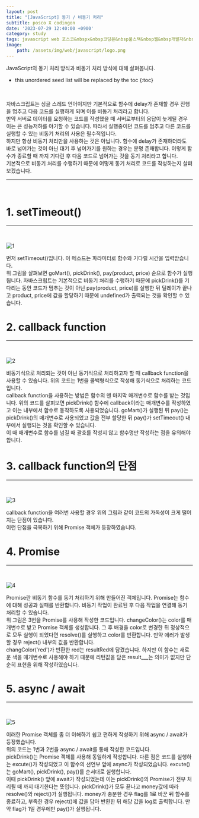 ```yaml
---
layout: post
title: "[JavaScript] 동기 / 비동기 처리"
subtitle: posco X codingon
date: '2023-07-29 12:40:00 +0900'
category: study
tags: javascript web 포스코&nbspx&nbsp코딩온&nbsp풀스택&nbsp웹&nbsp개발자&nbsp부트캠프&nbsp8기
image:
    path: /assets/img/web/javascript/logo.png
---
```


JavaScript의 동기 처리 방식과 비동기 처리 방식에 대해 살펴봅니다.<br>

<!--more-->

* this unordered seed list will be replaced by the toc
{:toc}
<br>

자바스크립트는 싱글 스레드 언어이지만 기본적으로 함수에 delay가 존재할 경우 진행을 멈추고 다음 코드를 실행하게 되며 이를 비동기 처리라고 합니다.<br>
만약 서버로 데이터를 요청하는 코드를 작성했을 때 서버로부터의 응답이 늦게될 경우 이는 큰 성능저하를 야기할 수 있습니다. 따라서 실행중이던 코드를 멈추고 다른 코드를 실행할 수 있는 비동기 처리의 사용은 필수적입니다.<br>
하지만 항상 비동기 처리만을 사용하는 것은 아닙니다. 함수에 delay가 존재하더라도 바로 넘어가는 것이 아닌 대기 후 넘어가기를 원하는 경우는 분명 존재합니다. 이렇게 함수가 종료할 때 까지 기다린 후 다음 코드로 넘어가는 것을 동기 처리라고 합니다.<br>
기본적으로 비동기 처리를 수행하기 때문에 어떻게 동기 처리로 코드를 작성하는지 살펴보겠습니다.<br>

---
<br>

# 1. setTimeout()
---
<br>

![1](/assets/img/web/javascript/2023-07-29-[JavaScript]_동기_비동기_처리/1.png)
<br>

먼저 setTimeout()입니다. 이 메소드는 파라미터로 함수와 기다릴 시간을 입력받습니다.<br>
위 그림을 살펴보면 goMart(), pickDrink(), pay(product, price) 순으로 함수가 실행됩니다. 자바스크립트는 기본적으로 비동기 처리를 수행하기 때문에 pickDrink()를 기다리는 동안 코드가 멈추는 것이 아닌 pay(product, price)를 실행한 뒤 딜레이가 끝나고 product, price에 값을 할당하기 때문에 undefined가 출력되는 것을 확인할 수 있습니다.<br>

# 2. callback function
---
<br>

![2](/assets/img/web/javascript/2023-07-29-[JavaScript]_동기_비동기_처리/2.png)
<br>

비동기식으로 처리되는 것이 아닌 동기식으로 처리하고자 할 때 callback function을 사용할 수 있습니다. 위의 코드는 1번을 콜백형식으로 작성해 동기식으로 처리하는 코드입니다.<br>
callback function을 사용하는 방법은 함수의 맨 마지막 매개변수로 함수를 받는 것입니다. 위의 코드를 살펴보면 pickDrink() 함수에 callback이라는 매개변수를 작성하였고 이는 내부에서 함수로 동작하도록 사용되었습니다. goMart()가 실행된 뒤 pay()는 pickDrink()의 매개변수로 사용되었고 값을 전부 할당한 뒤 pay()가 setTimeout() 내부에서 실행되는 것을 확인할 수 있습니다.<br>
이 때 매개변수로 함수를 넘길 때 괄호를 작성지 않고 함수명만 작성하는 점을 유의해야 합니다.<br>


# 3. callback function의 단점
---
<br>

![3](/assets/img/web/javascript/2023-07-29-[JavaScript]_동기_비동기_처리/3.png)
<br>

callback function을 여러번 사용할 경우 위의 그림과 같이 코드의 가독성이 크게 떨어지는 단점이 있습니다.<br>
이런 단점을 극복하기 위해 Promise 객체가 등장하였습니다.<br>


# 4. Promise
---
<br>

![4](/assets/img/web/javascript/2023-07-29-[JavaScript]_동기_비동기_처리/4.png)
<br>

Promise란 비동기 함수를 동기 처리하기 위해 만들어진 객체입니다. Promise는 함수에 대해 성공과 실패를 반환합니다. 비동기 작업이 완료된 후 다음 작업을 연결해 동기 처리할 수 있습니다.<br>
위 그림은 3번을 Promise를 사용해 작성한 코드입니다. changeColor()는 color를 매개변수로 받고 Promise 객체를 생성합니다. 그 후 배경을 color로 변경한 뒤 정상적으로 모두 실행이 되었다면 resolve()를 실행하고 color를 반환합니다. 만약 에러가 발생할 경우 reject() 내부의 값을 반환합니다.<br>
changColor('red')가 반환한 red는 resultRed에 담겼습니다. 하지만 이 함수는 새로운 색을 매개변수로 사용해야 하기 때문에 리턴값을 담은 result___는 의미가 없지만 단순히 표현을 위해 작성하였습니다.<br>


# 5. async / await
---
<br>

![5](/assets/img/web/javascript/2023-07-29-[JavaScript]_동기_비동기_처리/5.png)
<br>

이러한 Promise 객체를 좀 더 이해하기 쉽고 편하게 작성하기 위해 async / await가 등장했습니다.<br>
위의 코드는 1번과 2번을 async / await를 통해 작성한 코드입니다.<br>
pickDrink()는 Promise 객체를 사용해 동일하게 작성합니다. 다른 점은 코드를 실행하는 excute()가 작성되었고 이 함수의 선언부 앞에 async가 작성되었습니다. excute()는 goMart(), pickDrink(), pay()를 순서대로 실행합니다.<br>
이때 pickDrink() 앞에 await가 작성되었는데 이는 pickDrink()의 Promise가 전부 처리될 때 까지 대기한다는 뜻입니다. pickDrink()가 모두 끝나고 money값에 따라 resolve()와 reject()가 실행됩니다. money가 충분한 경우 flag를 1로 바꾼 뒤 함수를 종료하고, 부족한 경우 reject()에 값을 담아 반환한 뒤 해당 값을 log로 출력합니다. 만약 flag가 1일 경우에만 pay()가 실행됩니다.<br>
